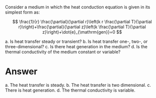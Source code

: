 Consider a medium in which the heat conduction equation is given in its simplest form as:

$$
\frac{1}{r} \frac{\partial}{\partial r}\left(k r \frac{\partial T}{\partial r}\right)+\frac{\partial}{\partial z}\left(k \frac{\partial T}{\partial z}\right)+\dot{e}_{\mathrm{gen}}=0
$$

a. Is heat transfer steady or transient?
b. Is heat transfer one-, two-, or three-dimensional?
c. Is there heat generation in the medium?
d. Is the thermal conductivity of the medium constant or variable?

# Answer

a. The heat transfer is steady.
b. The heat transfer is two dimensional.
c. There is heat generation.
d. The thermal conductivity is variable.